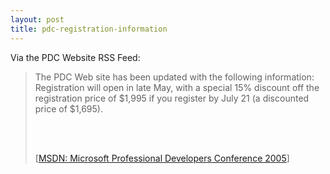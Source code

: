 ```yaml
---
layout: post
title: pdc-registration-information
---
```

Via the PDC Website RSS Feed:

> The PDC Web site has been updated with the following information:
> Registration will open in late May, with a special 15% discount off
> the registration price of \$1,995 if you register by July 21 (a
> discounted price of \$1,695).
>
> [](http://services.newsgator.com/subscriber/Related.aspx?relurl=http%3a%2f%2fmsdn.microsoft.com%2fevents%2fpdc%2f) 
>
> \
>  [[MSDN: Microsoft Professional Developers Conference
> 2005](http://msdn.microsoft.com/events/pdc/)]

